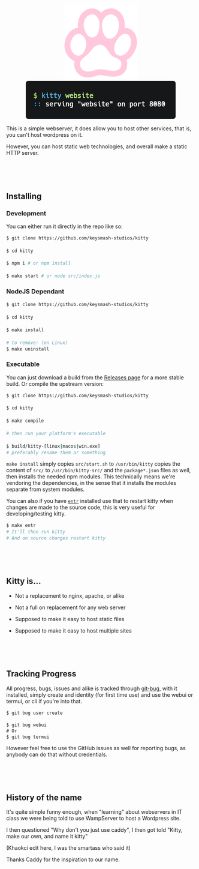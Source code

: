 <p align="center">
    <img width="200px" src="assets/paw.png"><br>
    <img width="400px" src="assets/code.png">
<p>

This is a simple webserver, it does allow you to host other services, that is, you can't host wordpress on it.

However, you can host static web technologies, and overall make a static HTTP server.

<br><br><br>

Installing
----------

### Development

You can either run it directly in the repo like so:

```sh
$ git clone https://github.com/keysmash-studios/kitty

$ cd kitty

$ npm i # or npm install

$ make start # or node src/index.js
```

### NodeJS Dependant

```sh
$ git clone https://github.com/keysmash-studios/kitty

$ cd kitty

$ make install

# to remove: (on Linux)
$ make uninstall
```

### Executable

You can just download a build from the [Releases page](https://github.com/keysmash-studios/kitty/releases) for a more stable build.
Or compile the upstream version:

```sh
$ git clone https://github.com/keysmash-studios/kitty

$ cd kitty

$ make compile

# then run your platform's executable

$ build/kitty-[linux|macos|win.exe]
# preferably rename them or something
```

`make install` simply copies `src/start.sh` to `/usr/bin/kitty` copies the content of `src/` to `/usr/bin/kitty-src/` and the `package*.json` files as well, then installs the needed npm modules. This technically means we're vendoring the dependencies, in the sense that it installs the modules separate from system modules.

You can also if you have [`entr`](http://eradman.com/entrproject/) installed use that to restart kitty when changes are made to the source code, this is very useful for developing/testing kitty.

```sh
$ make entr
# It'll then run kitty
# And on source changes restart kitty
```

<br><br><br>

Kitty is...
-----------------------

 * Not a replacement to nginx, apache, or alike
 * Not a full on replacement for any web server

 * Supposed to make it easy to host static files
 * Supposed to make it easy to host multiple sites

<br><br><br>

Tracking Progress
-----------------

All progress, bugs, issues and alike is tracked through [git-bug](https://github.com/MichaelMure/git-bug), with it installed, simply create and identity (for first time use) and use the webui or termui, or cli if you're into that.

```
$ git bug user create

$ git bug webui
# Or
$ git bug termui
```

However feel free to use the GitHub issues as well for reporting bugs, as anybody can do that without credentials.

<br><br><br>

History of the name
-------------------

It's quite simple funny enough, when "learning" about webservers in IT class we were being told to use WampServer to host a Wordpress site.

I then questioned "Why don't you just use caddy", I then got told "Kitty, make our own, and name it kitty"

(Khaokci edit here, I was the smartass who said it)

Thanks Caddy for the inspiration to our name.
